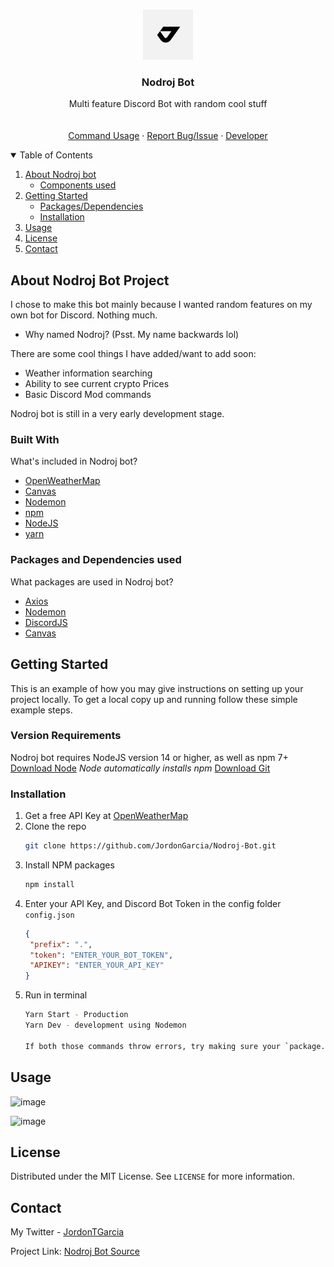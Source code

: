 <!-- PROJECT LOGO -->
<br/>
<p align="center">
  <a href="https://github.com/othneildrew/Best-README-Template">
    <img src="./media/nodroj.png" alt="Nodroj logo failed to load" width="80" height="80">
  </a>

  <h3 align="center">Nodroj Bot</h3>

  <p align="center">
    Multi feature Discord Bot with random cool stuff
    <br />
   <!-- ADD SOON  ======  <a href="Put a Vercel link with command/help docs"><strong>Nodroj Bot Docs</strong></a> -->
    <br />
    <br />
    <a href="#usage">Command Usage</a>
    ·
    <a href="https://github.com/JordonGarcia/Nodroj-Bot/issues">Report Bug/Issue</a>
    ·
    <a href="https://jordongarcia.com">Developer</a>
  </p>
</p>

<!-- TABLE OF CONTENTS -->
<details open="open">
  <summary>Table of Contents</summary>
  <ol>
    <li>
      <a href="#about-nodroj-bot-project">About Nodroj bot</a>
      <ul>
        <li><a href="#built-with">Components used</a></li>
      </ul>
    </li>
    <li>
      <a href="#getting-started">Getting Started</a>
      <ul>
        <li><a href="#packages-and-dependencies-used">Packages/Dependencies</a></li>
        <li><a href="#installation">Installation</a></li>
      </ul>
    </li>
    <li><a href="#usage">Usage</a></li>
    <!--   ADD SOON ====   <li><a href="#roadmap">Roadmap</a></li> -->
    <!-- <li><a href="#contributing">Contributing</a></li> -->
    <li><a href="#license">License</a></li>
    <li><a href="#contact">Contact</a></li>
    <!-- <li><a href="#acknowledgements">Acknowledgements</a></li> -->
  </ol>
</details>



<!-- ABOUT THE PROJECT -->
## About Nodroj Bot Project

I chose to make this bot mainly because I wanted random features on my own bot for Discord. Nothing much.
* Why named Nodroj? (Psst. My name backwards lol)

There are some cool things I have added/want to add soon:
* Weather information searching
* Ability to see current crypto Prices
* Basic Discord Mod commands

Nodroj bot is still in a very early development stage.

### Built With

What's included in Nodroj bot?
* [OpenWeatherMap](https://openweathermap.org/api)
* [Canvas](https://www.npmjs.com/package/canvas)
* [Nodemon](https://nodemon.io/)
* [npm](https://www.npmjs.com/)
* [NodeJS](https://nodejs.org)
* [yarn](https://yarnpkg.com/)



### Packages and Dependencies used

What packages are used in Nodroj bot?
* [Axios](https://www.npmjs.com/package/axios)
* [Nodemon](https://www.npmjs.com/package/nodemon)
* [DiscordJS](https://discord.js.org/#/)
* [Canvas](https://www.npmjs.com/package/canvas)



<!-- GETTING STARTED -->
## Getting Started

This is an example of how you may give instructions on setting up your project locally.
To get a local copy up and running follow these simple example steps.

### Version Requirements

Nodroj bot requires NodeJS version 14 or higher, as well as npm 7+
[Download Node](https://nodejs.org) *Node automatically installs npm*
[Download Git](https://git-scm.com/downloads)

### Installation

1. Get a free API Key at [OpenWeatherMap](https://openweathermap.org/api)
2. Clone the repo
   ```sh
   git clone https://github.com/JordonGarcia/Nodroj-Bot.git
   ```
3. Install NPM packages
   ```sh
   npm install
   ```
4. Enter your API Key, and Discord Bot Token in the config folder `config.json`
   ```JSON
   {
    "prefix": ".",
    "token": "ENTER_YOUR_BOT_TOKEN",
    "APIKEY": "ENTER_YOUR_API_KEY"
   }
   ```
5. Run in terminal
   ```sh
   Yarn Start - Production
   Yarn Dev - development using Nodemon

   If both those commands throw errors, try making sure your `package.json` file matches mine
   ```

<!-- USAGE EXAMPLES -->
## Usage

![image](https://i.ibb.co/Wn3YZqz/Screenshot-2.png)

![image](https://i.ibb.co/b7DX1Gh/Screenshot-1.png)

<!--    ADD SOON ====    _For more examples, please refer to the [Documentation](https://example.com)_ -->



<!-- ADD ROADMAP EVENTUALLY  -->

<!-- ROADMAP
## Roadmap

See the [open issues](https://github.com/othneildrew/Best-README-Template/issues) for a list of proposed features (and known issues). -->



<!-- LICENSE -->
## License

Distributed under the MIT License. See `LICENSE` for more information.


<!-- CONTACT -->
## Contact

My Twitter - [JordonTGarcia](https://twitter.com/jordontgarcia)

Project Link: [Nodroj Bot Source](https://github.com/JordonGarcia/Nodroj-Bot)